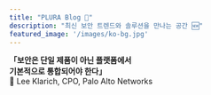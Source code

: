 ```yaml
---
title: "PLURA Blog 🎅"
description: "최신 보안 트렌드와 솔루션을 만나는 공간 🆕"
featured_image: '/images/ko-bg.jpg'
---
```


**「보안은 단일 제품이 아닌 플랫폼에서**   
**기본적으로 통합되어야 한다」**    
📢 Lee Klarich, CPO, Palo Alto Networks  
